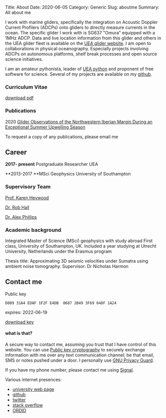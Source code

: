 Title: About
Date: 2020-06-05
Category: Generic
Slug: aboutme
Summary: All about me

I work with marine gliders, specifically the integration on Acoustic Doppler Current Profilers (ADCPs) onto gliders to directly measure currents in the ocean. The specific glider I work with is SG637 "Omura" equipped with a 1MHz ADCP. Data and live location information from this glider and others in the UEA glider fleet is available on the [UEA glider website](ueaglider.uea.ac.uk/). I am open to collaborations in physical oceanography. Especially projects involving ADCPs on autonomous platforms, shelf break processes and open source science initiatives.

I am an amateur pythonista, leader of [UEA python](https://ueapy.github.io/) and proponent of free software for science. Several of my projects are available on my [github](https://github.com/callumrollo). 

### Curriculum Vitae

[download pdf](../images/callumrollo-cv-2020-short.pdf)

### Publications

2020 [Glider Observations of the Northwestern Iberian Margin During an Exceptional Summer Upwelling Season](https://doi.org/10.1029/2019JC015804)

To request a copy of any publications, please email me

## Career
**2017- present** Postgraduate Researcher UEA 

**2013-2017 **MSci Geophysics University of Southampton



### Supervisory Team

[Prof. Karen Heywood](https://people.uea.ac.uk/k_heywood)

[Dr. Rob Hall](https://people.uea.ac.uk/robert_hall)

[Dr. Alex Phillips](https://www.noc.ac.uk/people/abp)

### Academic background

Integrated Master of Science (MSci) geophysics with study abroad First class, University of Southampton, UK. Included a year studying at Utrecht University, Netherlands under the Erasmus program

Thesis title: Approximating 3D seismic velocities under Sumatra using ambient noise tomography. 
Supervisor: Dr Nicholas Harmon

## Contact me

Public key

`D089 31A4 EDAF 1F2F E4DB  0687 2B49 3F69 048F 1A24`
	
expires: 2022-06-19

[download key](../images/mykey.asc)

#### what is that?
A secure way to contact me, assuming you trust that I have control of this website. You can use [Public key cryptography](https://en.wikipedia.org/wiki/Public-key_cryptography) to securely exchange information with me over any text communication channel; be that email, SMS or notes pushed under a door. I personally use [GNU Privacy Guard](https://en.wikipedia.org/wiki/GNU_Privacy_Guard).

If you have my phone number, please contact me using [Signal](https://www.signal.org/).

Various internet presences:

- [university web page](https://people.uea.ac.uk/c_rollo)
- [github](https://github.com/callumrollo)
- [twitter](https://twitter.com/callum_rollo)
- [stack overflow](https://stackoverflow.com/users/13208790/bystander)
- [ORDID](https://orcid.org/0000-0002-5134-7886)